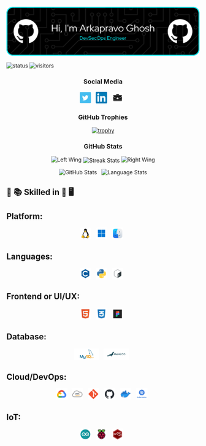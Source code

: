 <p align="center"><img src="images/header/github-header-image.png" /></p>

![status](https://img.shields.io/badge/Btw-I%20use%20Arch-blue)
![visitors](https://visitor-badge.laobi.icu/badge?page_id=Arkapravo-Ghosh.Arkapravo-Ghosh)

<h3 align="center">Social Media</h3>

<p align="center">
<a href="https://twitter.com/ArkapravoGhosh1"><img height="30" src="images/social/t.jpg" alt="Twitter"></a>&nbsp;&nbsp;
<a href="https://www.linkedin.com/in/arkapravo-ghosh/"><img height="30" src="images/social/l.png" alt="LinkedIn"></a>&nbsp;&nbsp;
<a href="https://raw.githubusercontent.com/Arkapravo-Ghosh/ark-resume/main/Arkapravo_Ghosh_Resume.pdf"><img height="30" src="images/social/p.jpg" alt="Resume"></a>&nbsp;&nbsp;
</p>

<h3 align="center">GitHub Trophies</h3>
<div align="center">

[![trophy](https://github-profile-trophy.vercel.app/?username=Arkapravo-Ghosh&theme=dark_lover&no-frame=true&no-bg=true&margin-w=4&column=5)](https://github.com/ryo-ma/github-profile-trophy)

</div>
<h3 align="center">GitHub Stats</h3>
<div align="center">

<img height="140" width="140" src="https://user-images.githubusercontent.com/78967360/158388511-9b4590dc-96f5-402a-9b6b-b51add4efc70.png" alt="Left Wing">
<img align="center" src="https://github-readme-streak-stats.herokuapp.com/?user=Arkapravo-Ghosh&theme=windows-dark&hide_border=true" alt="Streak Stats">
<img height="140" width="140" src="https://user-images.githubusercontent.com/78967360/158388859-2bac10f7-efd5-45d7-93bb-777271b5426f.png" alt="Right Wing">
<p></p>
</div>
<div align=center>
<img src="https://github-readme-stats.vercel.app/api?username=Arkapravo-Ghosh&show_icons=true&locale=en&theme=github_dark&hide_border=true&bg_color=000000" alt="GitHub Stats">
&nbsp;
<img align=top src="https://github-readme-stats.vercel.app/api/top-langs?username=Arkapravo-Ghosh&show_icons=true&locale=en&theme=github_dark&hide_border=true&bg_color=000000&layout=compact&langs_count=10&hide=javascript,assembly,fortran,rust,java,r,dart,c%23,jupyter%20notebook,c%2B%2B" height="195px" alt="Language Stats">
</div>

## :open_book: :books: Skilled in :closed_book: :desktop_computer:

## Platform:
<div align=center>
<img src="images/platform/linux.png" height="30" alt="Linux">&nbsp;&nbsp;
<img src="images/platform/windows.png" height="30" alt="Windows">&nbsp;&nbsp;
<img src="images/platform/macos.png" height="30" alt="macOS">&nbsp;&nbsp;
</div>

## Languages:
<div align=center>
<img src="images/pl/c.png" height="30" alt="C">&nbsp;&nbsp;
<img src="images/pl/python.png" height="30" alt="Python">&nbsp;&nbsp;
<img src="images/pl/bash.png" height="30" alt="Bash">&nbsp;&nbsp;
</div>

## Frontend or UI/UX:
<div align=center>
<img src="images/frontend/html.png" height="30" alt="HTML">&nbsp;&nbsp;
<img src="images/frontend/css.png" height="30" alt="CSS">&nbsp;&nbsp;
<img src="images/frontend/figma.png" height="30" alt="Figma">&nbsp;&nbsp;
</div>

## Database:
<div align=center>
<img src="images/db/mysql.png" height="30" alt="MySQL">&nbsp;&nbsp;
<img src="images/db/mariadb.png" height="30" alt="MariaDB">&nbsp;&nbsp;
</div>

## Cloud/DevOps:
<div align=center>
<img src="images/cloud/gcp.png" height="30" alt="Google Cloud Platform">&nbsp;&nbsp;
<img src="images/cloud/aws.png" height="30" alt="Amazon Web Services">&nbsp;&nbsp;
<img src="images/cloud/git.png" height="30" alt="Git">&nbsp;&nbsp;
<img src="images/cloud/github.png" height="30" alt="GitHub">&nbsp;&nbsp;
<img src="images/cloud/docker.png" height="30" alt="Docker">&nbsp;&nbsp;
<img src="images/cloud/kubernetes.png" height="30" alt="Kubernetes">&nbsp;&nbsp;
</div>

## IoT:
<div align=center>
<img src="images/iot/arduino.png" height="30" alt="Arduino">&nbsp;&nbsp;
<img src="images/iot/rpi.png" height="30" alt="Raspberry Pi">&nbsp;&nbsp;
<img src="images/iot/node-red.png" height="30" alt="Node-RED">&nbsp;&nbsp;
</div>
